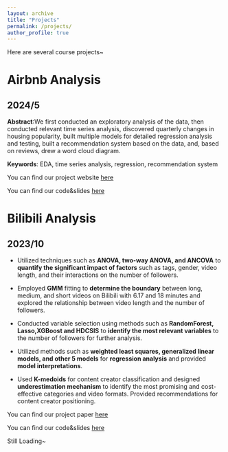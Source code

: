 ```yaml
---
layout: archive
title: "Projects"
permalink: /projects/
author_profile: true
---
```


Here are several course projects~



# Airbnb Analysis
## 2024/5

**Abstract**:We first conducted an exploratory analysis of the data, then conducted relevant time series analysis, discovered quarterly changes in housing popularity, built multiple models for detailed regression analysis and testing, built a recommendation system based on the data, and, based on reviews, drew a word cloud diagram.

**Keywords**: EDA, time series analysis, regression, recommendation system

You can find our project website [here](https://yuewu0301.github.io/Airbnb_analysis/)


You can find our code&slides [here](https://github.com/YueWu0301/Airbnb_analysis)

# Bilibili Analysis
## 2023/10
- Utilized techniques such as **ANOVA, two-way ANOVA, and ANCOVA** to **quantify the significant impact of factors** such as tags, gender, video length, and their interactions on the number of followers.

- Employed **GMM** fitting to **determine the boundary** between long, medium, and short videos on Bilibili with 6.17 and 18 minutes and explored the relationship between video length and the number of followers.

- Conducted variable selection using methods such as **RandomForest, Lasso,XGBoost and HDCSIS** to **identify the most relevant variables** to the number of followers for further analysis.

- Utilized methods such as **weighted least squares,  generalized linear models, and other 5 models** for **regression analysis** and provided **model interpretations**.

- Used **K-medoids** for content creator classification and designed **underestimation mechanism** to identify the most promising and cost-effective categories and video formats. Provided recommendations for content creator positioning.

You can find our project paper [here](../assets/bilibili_analysis.pdf)


You can find our code&slides [here](https://github.com/YueWu0301/Bilibili_analysis)


Still Loading~

<!-- {% if site.author.googlescholar %}
  <div class="wordwrap">You can also find my articles on <a href="{{site.author.googlescholar}}">my Google Scholar profile</a>.</div>
{% endif %}

{% include base_path %}

{% for post in site.publications reversed %}
  {% include archive-single.html %}
{% endfor %} -->
